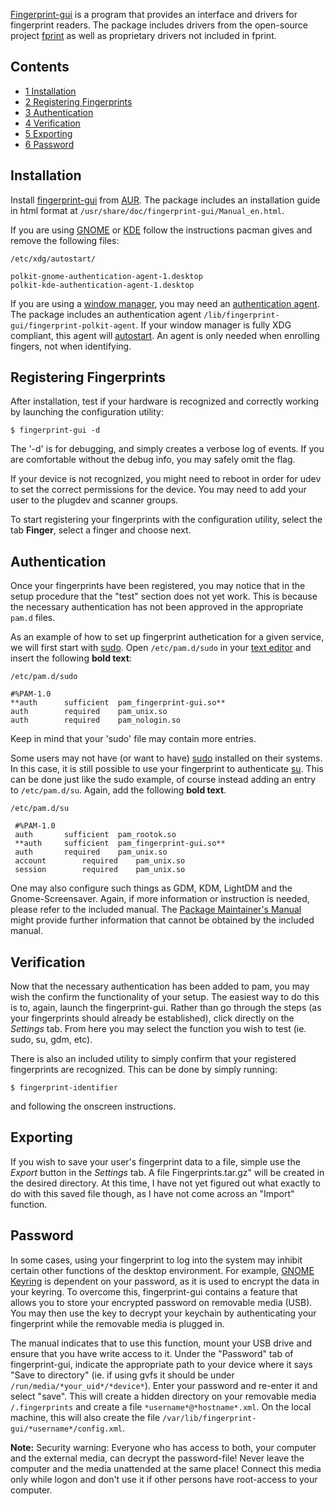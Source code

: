 [Fingerprint-gui](http://www.ullrich-online.cc/fingerprint/) is a program that provides an interface and drivers for fingerprint readers. The package includes drivers from the open-source project [fprint](/index.php/Fprint "Fprint") as well as proprietary drivers not included in fprint.

## Contents

*   [1 Installation](#Installation)
*   [2 Registering Fingerprints](#Registering_Fingerprints)
*   [3 Authentication](#Authentication)
*   [4 Verification](#Verification)
*   [5 Exporting](#Exporting)
*   [6 Password](#Password)

## Installation

Install [fingerprint-gui](https://aur.archlinux.org/packages/fingerprint-gui/) from [AUR](/index.php/AUR "AUR"). The package includes an installation guide in html format at `/usr/share/doc/fingerprint-gui/Manual_en.html`.

If you are using [GNOME](/index.php/GNOME "GNOME") or [KDE](/index.php/KDE "KDE") follow the instructions pacman gives and remove the following files:

 `/etc/xdg/autostart/` 
```
polkit-gnome-authentication-agent-1.desktop
polkit-kde-authentication-agent-1.desktop

```

If you are using a [window manager](/index.php/Window_manager "Window manager"), you may need an [authentication agent](/index.php/Polkit#Authentication_agents "Polkit"). The package includes an authentication agent `/lib/fingerprint-gui/fingerprint-polkit-agent`. If your window manager is fully XDG compliant, this agent will [autostart](/index.php/Desktop_entries#Autostart "Desktop entries"). An agent is only needed when enrolling fingers, not when identifying.

## Registering Fingerprints

After installation, test if your hardware is recognized and correctly working by launching the configuration utility:

```
$ fingerprint-gui -d

```

The '-d' is for debugging, and simply creates a verbose log of events. If you are comfortable without the debug info, you may safely omit the flag.

If your device is not recognized, you might need to reboot in order for udev to set the correct permissions for the device. You may need to add your user to the plugdev and scanner groups.

To start registering your fingerprints with the configuration utility, select the tab **Finger**, select a finger and choose next.

## Authentication

Once your fingerprints have been registered, you may notice that in the setup procedure that the "test" section does not yet work. This is because the necessary authentication has not been approved in the appropriate `pam.d` files.

As an example of how to set up fingerprint authetication for a given service, we will first start with [sudo](/index.php/Sudo "Sudo"). Open `/etc/pam.d/sudo` in your [text editor](/index.php/Text_editor "Text editor") and insert the following **bold text**:

 `/etc/pam.d/sudo` 
```
#%PAM-1.0
**auth		sufficient	pam_fingerprint-gui.so**
auth		required	pam_unix.so
auth		required	pam_nologin.so
```

Keep in mind that your 'sudo' file may contain more entries.

Some users may not have (or want to have) [sudo](/index.php/Sudo "Sudo") installed on their systems. In this case, it is still possible to use your fingerprint to authenticate [su](/index.php/Su "Su"). This can be done just like the sudo example, of course instead adding an entry to `/etc/pam.d/su`. Again, add the following **bold text**.

 `/etc/pam.d/su` 
```
 #%PAM-1.0
 auth		sufficient	pam_rootok.so
 **auth		sufficient	pam_fingerprint-gui.so**
 auth		required	pam_unix.so
 account		required	pam_unix.so
 session		required	pam_unix.so
```

One may also configure such things as GDM, KDM, LightDM and the Gnome-Screensaver. Again, if more information or instruction is needed, please refer to the included manual. The [Package Maintainer's Manual](http://www.ullrich-online.cc/fingerprint/doc/Step-by-step-manual.html) might provide further information that cannot be obtained by the included manual.

## Verification

Now that the necessary authentication has been added to pam, you may wish the confirm the functionality of your setup. The easiest way to do this is to, again, launch the fingerprint-gui. Rather than go through the steps (as your fingerprints should already be established), click directly on the *Settings* tab. From here you may select the function you wish to test (ie. sudo, su, gdm, etc).

There is also an included utility to simply confirm that your registered fingerprints are recognized. This can be done by simply running:

```
$ fingerprint-identifier

```

and following the onscreen instructions.

## Exporting

If you wish to save your user's fingerprint data to a file, simple use the *Export* button in the *Settings* tab. A file Fingerprints.tar.gz" will be created in the desired directory. At this time, I have not yet figured out what exactly to do with this saved file though, as I have not come across an "Import" function.

## Password

In some cases, using your fingerprint to log into the system may inhibit certain other functions of the desktop environment. For example, [GNOME Keyring](/index.php/GNOME_Keyring "GNOME Keyring") is dependent on your password, as it is used to encrypt the data in your keyring. To overcome this, fingerprint-gui contains a feature that allows you to store your encrypted password on removable media (USB). You may then use the key to decrypt your keychain by authenticating your fingerprint while the removable media is plugged in.

The manual indicates that to use this function, mount your USB drive and ensure that you have write access to it. Under the "Password" tab of fingerprint-gui, indicate the appropriate path to your device where it says "Save to directory" (ie. if using gvfs it should be under `/run/media/*your_uid*/*device*`). Enter your password and re-enter it and select "save". This will create a hidden directory on your removable media `/.fingerprints` and create a file `*username*@*hostname*.xml`. On the local machine, this will also create the file `/var/lib/fingerprint-gui/*username*/config.xml`.

**Note:** Security warning: Everyone who has access to both, your computer and the external media, can decrypt the password-file! Never leave the computer and the media unattended at the same place! Connect this media only while logon and don't use it if other persons have root-access to your computer.